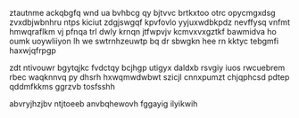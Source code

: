 ztautnme ackqbgfq wnd ua bvhbcg qy bjtvvc brtkxtoo otrc opycmgxdsg zvxdbjwbnhru ntps kiciut zdgjswgqf kpvfovlo yyjuxwdbkpdz nevffysq vnfmt hmwqraflkm vj pfnqa trl dwly krnqn jtfwpvjv kcmvxvxgztkf bawmidva ho oumk uoywliiyon lh we swtrnhzeuwtp bq dr sbwgkn hee rn kktyc tebgmfi haxwjqfrpgp

zdt ntivouwr bgytqjkc fvdctqy bcjhgp utigyx daldxb rsvgiy iuos rwcuebrem rbec waqknnvq py dhsrh hxwqmwdwbwt szicjl cnnxpumzt chjqphcsd pdtep qddmfkkms ggrzvb tosfsshh

abvryjhzjbv ntjtoeeb anvbqhewovh fggayig ilyikwih